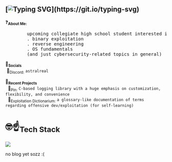 ## [![Typing SVG](https://readme-typing-svg.demolab.com?font=Iosevka+Nerd+Font&duration=3000&pause=1000&color=9CAF88FA&random=true&width=435&lines=welcome+(back)%2C+astral+here+!!)](https://git.io/typing-svg)
<p>
    ❓<sub><strong>About Me:</strong></sub>
    <pre>
        upcoming collegiate high school student interested in:
        . binary exploitation
        . reverse engineering
        . OS fundamentals
        (and just cybersecurity-related topics in general)</pre>
</p>

<p>
    💬<sub><strong>Socials</strong></sub><br>
&nbsp;🐷<sub>Discord:</sub> <code>astralreal</code>
    
</p>

<p>
    🧰<sub><strong>Recent Projects</strong></sub><br>
    &nbsp; 📌<sub>Pin:</sub> <code>C-based logging library with a huge emphasis on customization, flexibility, and convenience</code><br>
    &nbsp; 📕<sub>Exploitation Dictionarium:</sub> <code>a glossary-like documentation of terms regarding offensive dev/exploitation (for self-learning)</code>
</p>

#  🤓☝️<sub><strong>Tech Stack</strong></sub></br>
  [![](https://skillicons.dev/icons?i=python,c,cpp,rust,powershell,windows,neovim,vscode,visualstudio)](https://skillicons.dev)

no blog yet sozz :(

